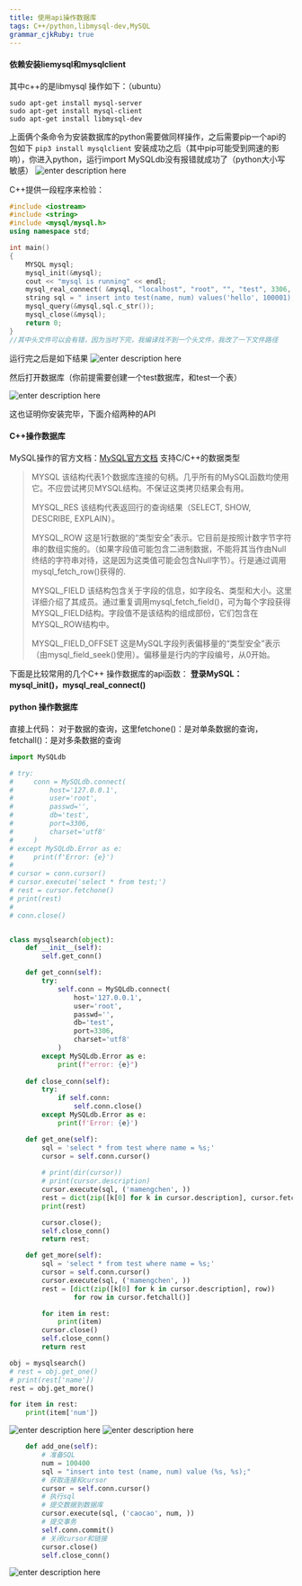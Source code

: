 ```yaml
---
title: 使用api操作数据库 
tags: C++/python,libmysql-dev,MySQL
grammar_cjkRuby: true
---
```



#### 依赖安装liemysql和mysqlclient
其中c++的是libmysql 操作如下：（ubuntu）
``` 
sudo apt-get install mysql-server
sudo apt-get install mysql-client
sudo apt-get install libmysql-dev
```
上面俩个条命令为安装数据库的python需要做同样操作，之后需要pip一个api的包如下
```pip3 install mysqlclient```
安装成功之后（其中pip可能受到网速的影响），你进入python，运行import MySQLdb没有报错就成功了（python大小写敏感）
![enter description here](./images/1563798247103.png)

C++提供一段程序来检验：
```c++
#include <iostream>
#include <string>
#include <mysql/mysql.h>
using namespace std;

int main()
{
    MYSQL mysql;
    mysql_init(&mysql);
    cout << "mysql is running" << endl;
    mysql_real_connect( &mysql, "localhost", "root", "", "test", 3306, NULL, 0);    
    string sql = " insert into test(name, num) values('hello', 100001);";
    mysql_query(&mysql,sql.c_str());
    mysql_close(&mysql);
    return 0;
}
//其中头文件可以会有错，因为当时下完，我编译找不到一个头文件，我改了一下文件路径
```
运行完之后是如下结果
![enter description here](./images/1563798485815.png)

然后打开数据库（你前提需要创建一个test数据库，和test一个表）

![enter description here](./images/1563798579700.png)

这也证明你安装完毕，下面介绍两种的API

#### C++操作数据库
MySQL操作的官方文档：[MySQL官方文档](https://dev.mysql.com/doc/refman/5.7/en/c-api-data-structures.html)
支持C/C++的数据类型

> MYSQL
> 该结构代表1个数据库连接的句柄。几乎所有的MySQL函数均使用它。不应尝试拷贝MYSQL结构。不保证这类拷贝结果会有用。
> 
> MYSQL_RES
> 该结构代表返回行的查询结果（SELECT, SHOW, DESCRIBE, EXPLAIN）。
> 
> MYSQL_ROW
> 这是1行数据的“类型安全”表示。它目前是按照计数字节字符串的数组实施的。（如果字段值可能包含二进制数据，不能将其当作由Null终结的字符串对待，这是因为这类值可能会包含Null字节）。行是通过调用mysql_fetch_row()获得的.
> 
> MYSQL_FIELD
> 该结构包含关于字段的信息，如字段名、类型和大小。这里详细介绍了其成员。通过重复调用mysql_fetch_field()，可为每个字段获得MYSQL_FIELD结构。字段值不是该结构的组成部份，它们包含在MYSQL_ROW结构中。
> 
> MYSQL_FIELD_OFFSET
> 这是MySQL字段列表偏移量的“类型安全”表示（由mysql_field_seek()使用）。偏移量是行内的字段编号，从0开始。


下面是比较常用的几个C++ 操作数据库的api函数：
**登录MySQL：mysql_init()，mysql_real_connect()**








#### python 操作数据库
直接上代码：
对于数据的查询，这里fetchone()：是对单条数据的查询，fetchall()：是对多条数据的查询
```python
import MySQLdb

# try:
#     conn = MySQLdb.connect(
#         host='127.0.0.1',
#         user='root',
#         passwd='',
#         db='test',
#         port=3306,
#         charset='utf8'
#     )
# except MySQLdb.Error as e:
#     print(f'Error: {e}')
# 
# cursor = conn.cursor()
# cursor.execute('select * from test;')
# rest = cursor.fetchone()
# print(rest)
# 
# conn.close()


class mysqlsearch(object):
    def __init__(self):
        self.get_conn()

    def get_conn(self):
        try:
            self.conn = MySQLdb.connect(
                host='127.0.0.1',
                user='root',
                passwd='',
                db='test',
                port=3306,
                charset='utf8'
            )
        except MySQLdb.Error as e:
            print(f"error: {e}")
    
    def close_conn(self):
        try:
            if self.conn:
                self.conn.close()
        except MySQLdb.Error as e:
            print(f'Error: {e}')

    def get_one(self):
        sql = 'select * from test where name = %s;'
        cursor = self.conn.cursor()
        
        # print(dir(cursor))
        # print(cursor.description)
        cursor.execute(sql, ('mamengchen', ))
        rest = dict(zip([k[0] for k in cursor.description], cursor.fetchone()))
        print(rest)

        cursor.close();
        self.close_conn()
        return rest;

    def get_more(self):
        sql = 'select * from test where name = %s;'
        cursor = self.conn.cursor()
        cursor.execute(sql, ('mamengchen', ))
        rest = [dict(zip([k[0] for k in cursor.description], row)) 
                for row in cursor.fetchall()]

        for item in rest:
            print(item)
        cursor.close()
        self.close_conn()
        return rest

obj = mysqlsearch()
# rest = obj.get_one()
# print(rest['name'])
rest = obj.get_more()

for item in rest:
    print(item['num'])

```
![enter description here](./images/1563876849587.png)
![enter description here](./images/1563876868536.png)



```python
    def add_one(self):
        # 准备SQL
        num = 100400
        sql = "insert into test (name, num) value (%s, %s);"
        # 获取连接和cursor
        cursor = self.conn.cursor()
        # 执行sql
        # 提交数据到数据库
        cursor.execute(sql, ('caocao', num, ))
        # 提交事务
        self.conn.commit()
        # 关闭cursor和链接
        cursor.close()
        self.close_conn()

```
![enter description here](./images/1563880253283.png)
